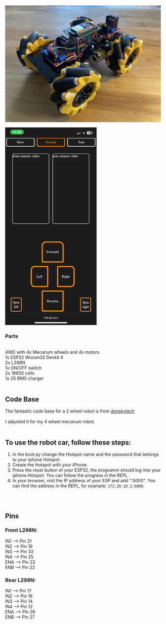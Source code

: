 ![image](./IMG_4913.jpg)
<br>

![image](./IMG_4919.jpg)

### Parts

<br>
4WD with 4x Mecanum wheels and 4x motors
<br>
1x ESP32 Wroom32 Devkit 4
<br>
2x L298N
<br>
1x ON/OFF switch
<br>
2x 18650 cells
<br>
1x 2S BMS charger
<br>
<br>

## Code Base

The fantastic code base for a 2 wheel robot is from
[donskytech](https://github.com/donskytech/micropython-wifi-robot-car/tree/main)
<br>
<br>
I adjusted it for my 4 wheel mecanum robot.
<br>
<br>

## To use the robot car, follow these steps:

1. In the boot.py change the Hotspot name and the password that belongs to your iphone Hotspot.
2. Create the Hotspot with your iPhone.
3. Press the reset button of your ESP32, the programm should log into your iphone Hotspot. You can follow the progress in the REPL.
4. In your browser, visit the IP address of your ESP and add ":5000". You can find the address in the REPL, for example: `172.20.10.2:5000`.

<br>
<br>

## Pins

### Front L298N:

IN1 --> Pin 21
<br>
IN2 --> Pin 19
<br>
IN3 --> Pin 33
<br>
IN4 --> Pin 25
<br>
ENA --> Pin 23
<br>
ENB --> Pin 22
<br>

### Rear L298N:

IN1 --> Pin 17
<br>
IN2 --> Pin 16
<br>
IN3 --> Pin 14
<br>
IN4 --> Pin 12
<br>
ENA --> Pin 26
<br>
ENB --> Pin 27
